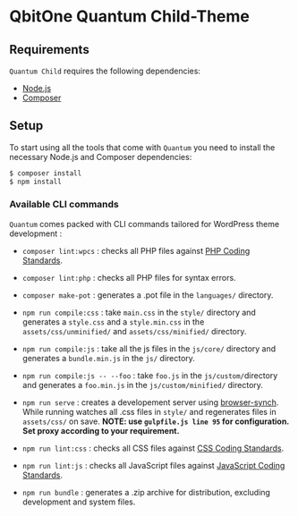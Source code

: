 # QbitOne Quantum Child-Theme

## Requirements

`Quantum Child` requires the following dependencies:

-   [Node.js](https://nodejs.org/)
-   [Composer](https://getcomposer.org/)

## Setup

To start using all the tools that come with `Quantum` you need to install the necessary Node.js and Composer dependencies:

```sh
$ composer install
$ npm install
```

### Available CLI commands

`Quantum` comes packed with CLI commands tailored for WordPress theme development :

-   `composer lint:wpcs` : checks all PHP files against [PHP Coding Standards](https://developer.wordpress.org/coding-standards/wordpress-coding-standards/php/).

-   `composer lint:php` : checks all PHP files for syntax errors.

-   `composer make-pot` : generates a .pot file in the `languages/` directory.

-   `npm run compile:css` : take `main.css` in the `style/` directory and generates a `style.css` and a `style.min.css` in the `assets/css/unminified/` and `assets/css/minified/` directory.

-   `npm run compile:js` : take all the js files in the `js/core/` directory and generates a `bundle.min.js` in the `js/` directory.

-   `npm run compile:js -- --foo` : take `foo.js` in the `js/custom/`directory and generates a `foo.min.js` in the `js/custom/minified/` directory.

-   `npm run serve` : creates a developement server using [browser-synch](https://browsersync.io).
    While running watches all .css files in `style/` and regenerates files in `assets/css/` on save.
    **NOTE: use `gulpfile.js line 95` for configuration. Set proxy according to your requirement.**

-   `npm run lint:css` : checks all CSS files against [CSS Coding Standards](https://developer.wordpress.org/coding-standards/wordpress-coding-standards/css/).

-   `npm run lint:js` : checks all JavaScript files against [JavaScript Coding Standards](https://developer.wordpress.org/coding-standards/wordpress-coding-standards/javascript/).

-   `npm run bundle` : generates a .zip archive for distribution, excluding development and system files.
